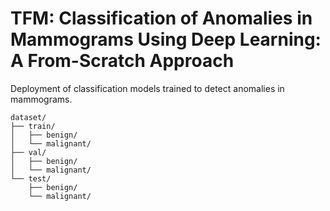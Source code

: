 # TFM: Classification of Anomalies in Mammograms Using Deep Learning: A From-Scratch Approach
Deployment of classification models trained to detect anomalies in mammograms.

```
dataset/
├── train/
│   ├── benign/
│   └── malignant/
├── val/
│   ├── benign/
│   └── malignant/
└── test/
    ├── benign/
    └── malignant/
```
